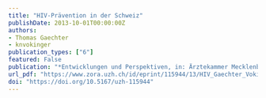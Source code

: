 ```yaml
---
title: "HIV-Prävention in der Schweiz"
publishDate: 2013-10-01T00:00:00Z
authors: 
- Thomas Gaechter
- knvokinger
publication_types: ["6"]
featured: False
publication: "*Entwicklungen und Perspektiven, in: Ärztekammer Mecklenburg-Vorpommern (Hrsg.), Die Dekriminalisierungsaspekte und ihre rechtlichen Folgen, 5. Workshop des AIDS-Ausschusses der Ärztekammer Mecklenburg-Vorpommern 2013 *"
url_pdf: "https://www.zora.uzh.ch/id/eprint/115944/13/HIV_Gaechter_Vokinger.pdf"
doi: "https://doi.org/10.5167/uzh-115944"
---
```

